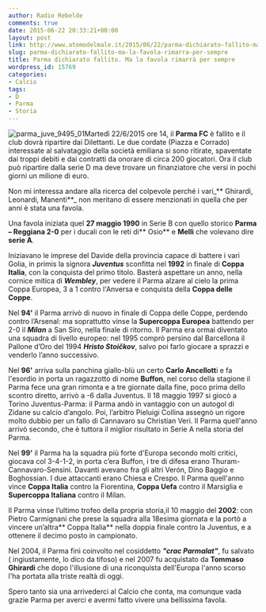 ```yaml
---
author: Radio Rebelde
comments: true
date: 2015-06-22 20:33:21+00:00
layout: post
link: http://www.atomodelmale.it/2015/06/22/parma-dichiarato-fallito-ma-la-favola-rimarra-per-sempre/
slug: parma-dichiarato-fallito-ma-la-favola-rimarra-per-sempre
title: Parma dichiarato fallito. Ma la favola rimarrà per sempre
wordpress_id: 15769
categories:
- Calcio
tags:
- D
- Parma
- Storia
---
```


![parma_juve_9495_01](http://www.atomodelmale.it/wp-content/uploads/2015/06/parma_juve_9495_01-300x199.jpg)Martedì 22/6/2015 ore 14, il **Parma FC** è fallito e il club dovrà ripartire dai Dilettanti. Le due cordate (Piazza e Corrado) interessate al salvataggio della società emiliana si sono ritirate, spaventate dai troppi debiti e dai contratti da onorare di circa 200 giocatori. Ora il club può ripartire dalla serie D ma deve trovare un finanziatore che versi in pochi giorni un milione di euro.

Non mi interessa andare alla ricerca del colpevole perché i vari_** Ghirardi, Leonardi, Manenti**_ non meritano di essere menzionati in quella che per anni è stata una favola.

Una favola iniziata quel **27 maggio 1990** in Serie B con quello storico **Parma – Reggiana 2-0** per i ducali con le reti di** Osio** e **Melli** che volevano dire **serie A**.

Iniziavano le imprese del Davide della provincia capace di battere i vari Golia, in primis la signora _**Juventus**_ sconfitta nel **1992** in finale di **Coppa Italia**, con la conquista del primo titolo.
Basterà aspettare un anno, nella cornice mitica di _**Wembley**_, per vedere il Parma alzare al cielo la prima Coppa Europea, 3 a 1 contro l'Anversa e conquista della **Coppa delle Coppe**.

Nel **94'** il Parma arrivò di nuovo in finale di Coppa delle Coppe, perdendo contro l’Arsenal: ma soprattutto vinse la **Supercoppa Europea** battendo per 2-0 il _**Milan**_ a San Siro, nella finale di ritorno. Il Parma era ormai diventato una squadra di livello europeo: nel 1995 comprò persino dal Barcellona il Pallone d’Oro del 1994 _**Hristo Stoičkov**_, salvo poi farlo giocare a sprazzi e venderlo l’anno successivo.



Nel **96'** arriva sulla panchina giallo-blù un certo **Carlo Ancellott**i e fa l'esordio in porta un ragazzotto di nome **Buffon**, nel corso della stagione il Parma fece una gran rimonta e a tre giornate dalla fine, poco prima dello scontro diretto, arrivò a -6 dalla Juventus. Il 18 maggio 1997 si giocò a Torino Juventus-Parma: il Parma andò in vantaggio con un autogol di Zidane su calcio d’angolo. Poi, l’arbitro Pieluigi Collina assegnò un rigore molto dubbio per un fallo di Cannavaro su Christian Veri. Il Parma quell'anno arrivò secondo, che è tuttora il miglior risultato in Serie A nella storia del Parma.

Nel **99'** il Parma ha la squadra più forte d'Europa secondo molti critici, giocava col 3-4-1-2, in porta c’era Buffon, i tre di difesa erano Thuram-Cannavaro-Sensini. Davanti avevano fra gli altri Verón, Dino Baggio e Boghossian. I due attaccanti erano Chiesa e Crespo. Il Parma quell'anno vince **Coppa Italia** contro la Fiorentina, **Coppa Uefa** contro il Marsiglia e **Supercoppa Italiana** contro il Milan.

Il Parma vinse l’ultimo trofeo della propria storia,il 10 maggio del **2002**: con Pietro Carmignani che prese la squadra alla 18esima giornata e la portò a vincere un’altra** Coppa Italia** nella doppia finale contro la Juventus, e a ottenere il decimo posto in campionato.

Nel 2004, il Parma finì coinvolto nel cosiddetto _**"crac Parmalat"**_, fu salvato ( ingiustamente, lo dico da tifoso) e nel 2007 fu acquistato da **Tommaso Ghirardi** che dopo l'illusione di una riconquista dell'Europa l'anno scorso l'ha portata alla triste realtà di oggi.

Spero tanto sia una arrivederci al Calcio che conta, ma comunque vada grazie Parma per averci e avermi fatto vivere una bellissima favola.
